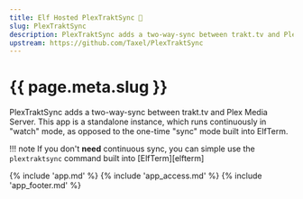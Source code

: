 ```yaml
---
title: Elf Hosted PlexTraktSync 🧝
slug: PlexTraktSync
description: PlexTraktSync adds a two-way-sync between trakt.tv and Plex Media Server
upstream: https://github.com/Taxel/PlexTraktSync
---
```


# {{ page.meta.slug }}

PlexTraktSync adds a two-way-sync between trakt.tv and Plex Media Server. This app is a standalone instance, which runs continuously in "watch" mode, as opposed to the one-time "sync" mode built into ElfTerm.

!!! note
    If you don't **need** continuous sync, you can simple use the `plextraktsync` command built into [ElfTerm][elfterm]

{% include 'app.md' %}
{% include 'app_access.md' %}
{% include 'app_footer.md' %}
